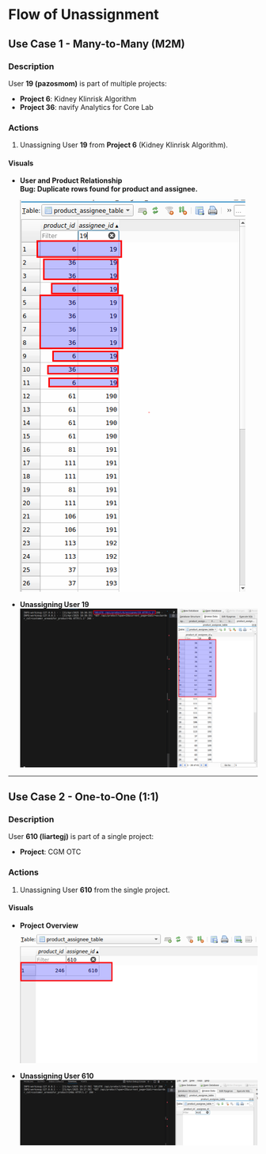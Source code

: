 # Flow of Unassignment

## Use Case 1 - Many-to-Many (M2M)

### Description
User **19 (pazosmom)** is part of multiple projects:
- **Project 6**: Kidney Klinrisk Algorithm
- **Project 36**: navify Analytics for Core Lab

### Actions
1. Unassigning User **19** from **Project 6** (Kidney Klinrisk Algorithm).

#### Visuals
- **User and Product Relationship**  
  **Bug: Duplicate rows found for product and assignee.**

  ![User and Product](./images/image2.png)

- **Unassigning User 19**  
  ![Unassigning a user 19](./images/image1.png)

---

## Use Case 2 - One-to-One (1:1)

### Description
User **610 (liartegj)** is part of a single project:
- **Project**: CGM OTC

### Actions
1. Unassigning User **610** from the single project.

#### Visuals
- **Project Overview**  
  ![Project Overview](./images/image3.png)

- **Unassigning User 610**  
  ![Unassigning a user](./images/image4.png)
